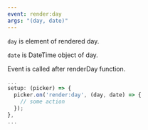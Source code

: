 ```yaml
---
event: render:day
args: "(day, date)"
---
```


`day` is element of rendered day.

`date` is DateTime object of day.

Event is called after renderDay function.

```js
...
setup: (picker) => {
  picker.on('render:day', (day, date) => {
    // some action
  });
},
...
```